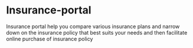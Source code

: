 # Insurance-portal
Insurance portal help you compare various insurance plans and narrow down on the insurance policy that best suits your needs and then facilitate online purchase of insurance policy
